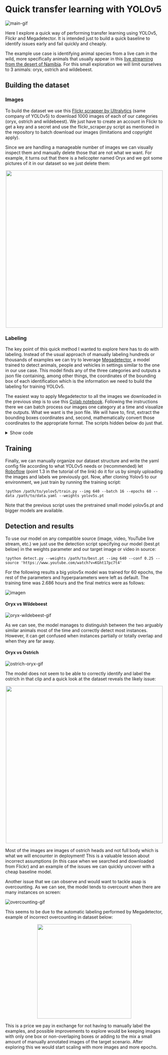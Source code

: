 # Quick transfer learning with YOLOv5


![main-gif](https://user-images.githubusercontent.com/108660081/209800725-59c9b440-16f3-475a-90ae-7e34c7182b3a.gif)


Here I explore a quick way of performing transfer learning using YOLOv5, Flickr and Megadetector. It is intended just to build a quick baseline to identify issues early and fail quickly and cheaply.

The example use case is identifying animal species from a live cam in the wild, more specifically animals that usually appear in this [live streaming from the desert of Namibia](https://www.youtube.com/watch?v=ydYDqZQpim8). For this small exploration we will limit ourselves to 3 animals: oryx, ostrich and wildebeest.

## Building the dataset

### Images
To build the dataset we use this [Flickr scrapper by Ultralytics](https://github.com/ultralytics/flickr_scraper) (same company of YOLOv5) to download 1000 images of each of our categories (oryx, ostrich and wildebeest). We just have to create an account in Flickr to get a key and a secret and use the flickr_scraper.py script as mentioned in the repository to batch download our images (limitations and copyright apply). 

Since we are handling a manageable number of images we can visually inspect them and manually delete those that are not what we want. For example, it turns out that there is a helicopter named Oryx and we got some pictures of it in our dataset so we just delete them:
<p align="center">
<img src="https://user-images.githubusercontent.com/108660081/209788899-8bdb31ec-1a4a-4e66-b128-6b197d0e812a.png" width="500">
</p>
 
### Labeling
The key point of this quick method I wanted to explore here has to do with labeling. Instead of the usual approach of manually labeling hundreds or thousands of examples we can try to leverage [Megadetector](https://github.com/microsoft/CameraTraps/blob/main/megadetector.md), a model trained to detect animals, people and vehicles in settings similar to the one in our use case. This model finds any of the three categories and outputs a json file containing, among other things, the coordinates of the bounding box of each identification which is the information we need to build the labeling for training YOLOv5.

The easiest way to apply Megadetector to all the images we downloaded in the previous step is to use this [Colab notebook](https://colab.research.google.com/github/microsoft/CameraTraps/blob/main/detection/megadetector_colab.ipynb). Following the instructions there we can batch process our images one category at a time and visualize the outputs. What we want is the json file. We will have to, first, extract the bounding boxes coordinates and, second, mathematically convert those coordinates to the appropriate format. The scripts hidden below do just that.
<details>
<summary>Show code</summary>

```
import os
import json


# Open json file outputted by Megadetector and display keys
def check_keys(path):  
    with open(path, encoding='utf-8') as json_file:
        train_annotations =json.load(json_file)
    return train_annotations.keys()


# Creation of label files in YOLOv5 format from Megadetector json
def create_label_files(annotations, output_path):
    for i in range(len(annotations['images'])):
        id = annotations['images'][i]['file'][:-4]

        # Extract the box(es) coordinates and write them to a file with the same name of the image
        try:
            with open(f'{output_path}/{id}.txt', 'w') as f:
                for j in range(len(annotations['images'][i]['detections'])):
                    bbox = annotations['images'][i]['detections'][j]['bbox']
                    # The integer below (“0”) has to be changed for each class: 0 oryx, 1 ostrich, 2 wildebeest…
                    f.write("0 " + str(bbox)[1:-1].replace(',', "") + '\n')

        # Error handling in case there are no detections
        except KeyError:
            print(f'{id} ignored.')


# Transformation from Megadetector to YOLOv5 coordinates
def transform_coordinates(directory):
    for filename in os.listdir(directory):
        if filename.endswith('.txt'):
            # Open the file and read its contents
            with open(os.path.join(directory, filename), 'r') as f:
                contents = f.read()

            # Check if the file is empty
            if not contents:
                print(f'Error: {filename} is empty')
                continue

            # Split the contents into a list of lines
            lines = contents.split('\n')

            # Iterate over the lines in the file
            for i, line in enumerate(lines):
                # Split the line into a list of words
                words = line.split()

                # Transform using the formulas: x = x + width/2 and y = y + height/2
                try:
                    words[1] = str(float(words[1]) + float(words[3]) / 2)
                    words[2] = str(float(words[2]) + float(words[4]) / 2)

                except (IndexError, ValueError):
                    # If the line does not have enough words or the words are not numbers, skip it
                    continue

                # Join the words back into a single string
                lines[i] = ' '.join(words)

            # Join the lines back into a single string
            new_contents = '\n'.join(lines)

            # Write the modified contents back to the file
            with open(os.path.join(directory, filename), 'w') as f:
                f.write(new_contents)
```
</details>

## Training
Finally, we can manually organize our dataset structure and write the yaml config file according to what YOLOv5 needs or (recommended) let [Roboflow](https://github.com/ultralytics/yolov5/wiki/Train-Custom-Data) (point 1.3 in the tutorial of the link) do it for us by simply uploading the images and labels we previously got.
Now, after cloning Yolov5 to our environment, we just train by running the training script:
```
!python /path/to/yolov5/train.py --img 640 --batch 16 --epochs 60 --data /path/to/data.yaml --weights yolov5s.pt
```
Note that the previous script uses the pretrained small model yolov5s.pt and bigger models are available.

## Detection and results
To use our model on any compatible source (image, video, YouTube live stream, etc.) we just use the detection script specifying our model (best.pt below) in the weights parameter and our target image or video in source:
```
!python detect.py --weights /path/to/best.pt --img 640 --conf 0.25 --source 'https://www.youtube.com/watch?v=KGht17pc7t4'
```
For the following results a big yolov5x model was trained for 60 epochs, the rest of the parameters and hyperparameters were left as default. The training time was 2.686 hours and the final metrics were as follows:

![imagen](https://user-images.githubusercontent.com/108660081/209795788-8444ac67-ba0b-4ef3-a671-bb906e01f8de.png)


#### Oryx vs Wildebeest

![oryx-wildebeest-gif](https://user-images.githubusercontent.com/108660081/209797531-be49e107-63f0-462f-9d90-7e4fd28e9e9b.gif)

As we can see, the model manages to distinguish between the two arguably similar animals most of the time and correctly detect most instances. However, it can get confused when instances partially or totally overlap and when they are far away.

#### Oryx vs Ostrich

![ostrich-oryx-gif](https://user-images.githubusercontent.com/108660081/209798395-12c079b6-7e0f-48b9-85fa-ff01b94cd646.gif)

The model does not seem to be able to correctly identify and label the ostrich in that clip and a quick look at the dataset reveals the likely issue:

<p align="center">
<img src="https://user-images.githubusercontent.com/108660081/209798593-ec31c5ee-a448-49a6-92df-587111666c4e.png" width="500">
</p>


Most of the images are images of ostrich heads and not full body which is what we will encounter in deployment! 
This is a valuable lesson about incorrect assumptions (in this case when we searched and downloaded from Flickr) and an example of the issues we can quickly uncover with a cheap baseline model.

Another issue that we can observe and would want to tackle asap is overcounting. As we can see, the model tends to overcount when there are many instances on screen:

![overcounting-gif](https://user-images.githubusercontent.com/108660081/209799882-b71eff2d-f093-42b3-ba7d-18f745c3e624.gif)

This seems to be due to the automatic labeling performed by Megadetector, example of incorrect overcounting in dataset below:

<p align="center">
<img src="https://user-images.githubusercontent.com/108660081/209799991-7e2c241a-5a92-42d5-82e2-dfe6127e388b.png" height="300">
</p>

This is a price we pay in exchange for not having to manually label the examples, and possible improvements to explore would be keeping images with only one box or non-overlaping boxes or adding to the mix a small amount of manually annotated images of the target scenario. After exploring this we would start scaling with more images and more epochs.</p>

